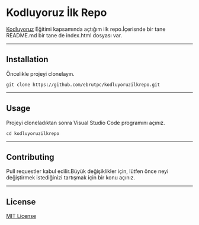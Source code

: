 #  Kodluyoruz İlk Repo
[Kodluyoruz](https://www.kodluyoruz.org/) Eğitimi kapsamında açtığım ilk repo.İçerisnde bir tane README.md bir tane de index.html dosyası var.

---

## Installation 
Öncelikle projeyi clonelayın.

`git clone https://github.com/ebrutpc/kodluyoruzilkrepo.git `

---

## Usage 
Projeyi cloneladıktan sonra Visual Studio Code programını açınız.

`cd kodluyoruzilkrepo`


---


## Contributing 
Pull requestler kabul edilir.Büyük değişiklikler için, lütfen önce neyi değiştirmek istediğinizi tartışmak için bir konu açınız.

---
 ## License 

[MIT License](https://github.com/ebrutpc/kodluyoruzilkrepo/blob/main/LICENSE)